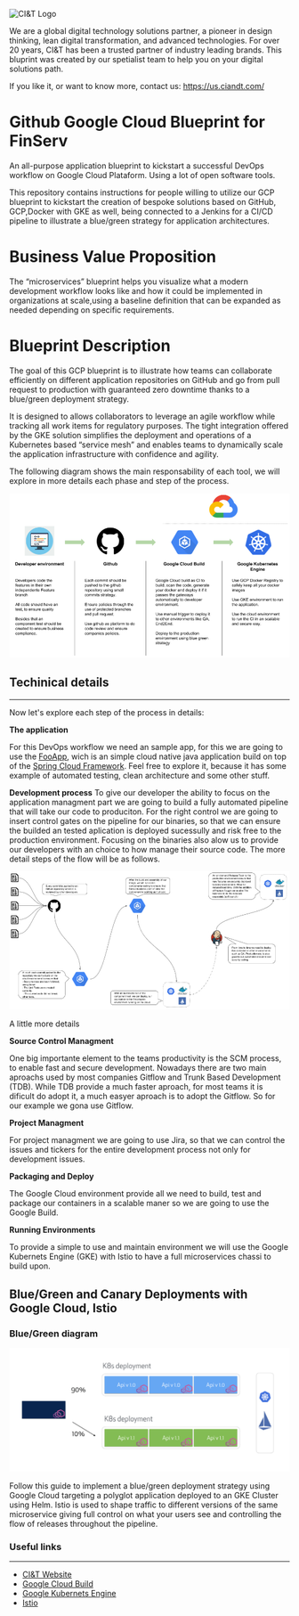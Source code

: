 ![CI&T Logo](https://us.ciandt.com/themes/custom/ciandt/images/ciandt-logo-for-light.png)

We are a global digital technology solutions partner, a pioneer in design thinking, lean digital transformation, and advanced technologies. For over 20 years, CI&T has been a trusted partner of industry leading brands. This bluprint was created by our spetialist team to help you on your digital solutions path.

If you like it, or want to know more, contact us: https://us.ciandt.com/

# Github Google Cloud Blueprint for FinServ
An all-purpose application blueprint to kickstart a successful DevOps workflow on Google Cloud Plataform. Using a lot of open software tools.

This repository contains instructions for people willing to utilize our GCP  blueprint to kickstart the creation of bespoke solutions based on GitHub, GCP,Docker with GKE as well, being connected to a Jenkins for a CI/CD pipeline to illustrate a blue/green strategy for application architectures.

# Business Value Proposition

The “microservices” blueprint helps you visualize what a modern development workflow looks like and how it could be implemented in organizations at scale,using a baseline definition that can be expanded as needed depending on specific requirements.

# Blueprint Description

The goal of this GCP blueprint is to illustrate how teams can collaborate efficiently on different application repositories on GitHub and go from pull request to production with guaranteed zero downtime thanks to a blue/green deployment strategy.

It is designed to allows collaborators to leverage an agile workflow while tracking all work items for regulatory purposes. The tight integration offered by the GKE solution simplifies the deployment and operations of a Kubernetes based “service mesh” and enables teams to dynamically scale the application infrastructure with confidence and agility.

The following diagram shows the main responsability of each tool, we will explore in more details each phase and step of the process.

![Strategic Workflow](./strategic_workflow.png)

## Techinical details
---
Now let's explore each step of the process in details:

**The application** 

For this DevOps workflow we need an sample app, for this we are going to use the [FooApp](https://github.com/rsdomingues/fooapp), wich is an simple cloud native java application build on top of the [Spring Cloud Framework](https://spring.io/projects/spring-cloud). Feel free to explore it, because it has some example of automated testing, clean architecture and some other stuff.

**Development process**
To give our developer the ability to focus on the application managment part we are going to build a fully automated pipeline that will take our code to produciton. For the right control we are going to insert control gates on the pipeline for our binaries, so that we can ensure the builded an tested aplication is deployed sucessully and risk free to the production environment. Focusing on the binaries also alow us to provide our developers with an choice to how manage their source code. The more detail steps of the flow will be as follows.

![Developer Flow](./developer_flow.png)

A little more details

**Source Control Managment**

One big importante element to the teams productivity is the SCM process, to enable fast and secure development. Nowadays there are two main aproachs used by most companies Gitflow and Trunk Based Development (TDB). While TDB provide a much faster aproach, for most teams it is dificult do adopt it, a much easyer aproach is to adopt the Gitflow. So for our example we gona use Gitflow.

**Project Managment**

For project managment we are going to use Jira, so that we can control the issues and tickers for the entire development process not only for development issues.

**Packaging and Deploy**

The Google Cloud environment provide all we need to build, test and package our containers in a scalable maner so we are going to use the Google Build. 

**Running Environments**

To provide a simple to use and maintain environment we will use the Google Kubernets Engine (GKE) with Istio to have a full microservices chassi to build upon. 

## Blue/Green and Canary Deployments with Google Cloud, Istio

### Blue/Green diagram
![Blueprint deployment](./blue-green.png)

Follow this guide to implement a blue/green deployment strategy using Google Cloud targeting a polyglot application deployed to an GKE Cluster using Helm. Istio is used to shape traffic to different versions of the same microservice giving full control on what your users see and controlling the flow of releases throughout the pipeline.


### Useful links
---
- [CI&T Website](https://us.ciandt.com/)
- [Google Cloud Build](https://cloud.google.com/cloud-build/)
- [Google Kubernets Engine](https://cloud.google.com/kubernetes-engine/)
- [Istio](http://istio.io)
